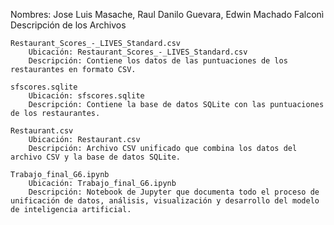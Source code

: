 Nombres: Jose Luis Masache, Raul Danilo Guevara, Edwin Machado Falconì
Descripción de los Archivos

    Restaurant_Scores_-_LIVES_Standard.csv
        Ubicación: Restaurant_Scores_-_LIVES_Standard.csv
        Descripción: Contiene los datos de las puntuaciones de los restaurantes en formato CSV.

    sfscores.sqlite
        Ubicación: sfscores.sqlite
        Descripción: Contiene la base de datos SQLite con las puntuaciones de los restaurantes.

    Restaurant.csv
        Ubicación: Restaurant.csv
        Descripción: Archivo CSV unificado que combina los datos del archivo CSV y la base de datos SQLite.

    Trabajo_final_G6.ipynb
        Ubicación: Trabajo_final_G6.ipynb
        Descripción: Notebook de Jupyter que documenta todo el proceso de unificación de datos, análisis, visualización y desarrollo del modelo de inteligencia artificial.
